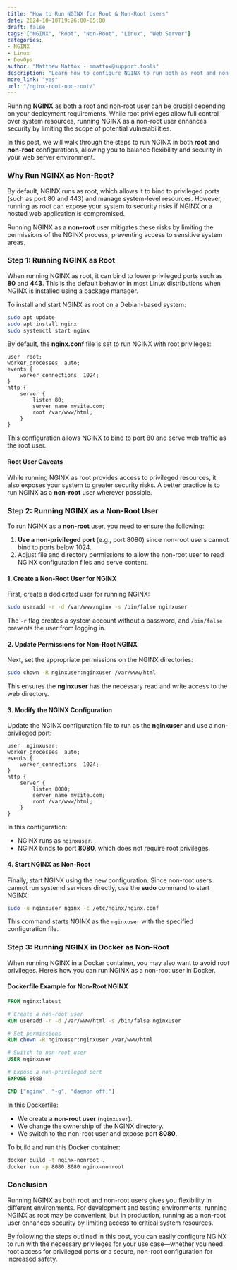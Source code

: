 ```yaml
---
title: "How to Run NGINX for Root & Non-Root Users"  
date: 2024-10-10T19:26:00-05:00  
draft: false  
tags: ["NGINX", "Root", "Non-Root", "Linux", "Web Server"]  
categories:  
- NGINX  
- Linux  
- DevOps  
author: "Matthew Mattox - mmattox@support.tools"  
description: "Learn how to configure NGINX to run both as root and non-root users, ensuring security and flexibility for your web server deployment."  
more_link: "yes"  
url: "/nginx-root-non-root/"  
---
```


Running **NGINX** as both a root and non-root user can be crucial depending on your deployment requirements. While root privileges allow full control over system resources, running NGINX as a non-root user enhances security by limiting the scope of potential vulnerabilities.

In this post, we will walk through the steps to run NGINX in both **root** and **non-root** configurations, allowing you to balance flexibility and security in your web server environment.

<!--more-->

### Why Run NGINX as Non-Root?

By default, NGINX runs as root, which allows it to bind to privileged ports (such as port 80 and 443) and manage system-level resources. However, running as root can expose your system to security risks if NGINX or a hosted web application is compromised.

Running NGINX as a **non-root** user mitigates these risks by limiting the permissions of the NGINX process, preventing access to sensitive system areas.

### Step 1: Running NGINX as Root

When running NGINX as root, it can bind to lower privileged ports such as **80** and **443**. This is the default behavior in most Linux distributions when NGINX is installed using a package manager.

To install and start NGINX as root on a Debian-based system:

```bash
sudo apt update
sudo apt install nginx
sudo systemctl start nginx
```

By default, the **nginx.conf** file is set to run NGINX with root privileges:

```nginx
user  root;
worker_processes  auto;
events {
    worker_connections  1024;
}
http {
    server {
        listen 80;
        server_name mysite.com;
        root /var/www/html;
    }
}
```

This configuration allows NGINX to bind to port 80 and serve web traffic as the root user.

#### Root User Caveats

While running NGINX as root provides access to privileged resources, it also exposes your system to greater security risks. A better practice is to run NGINX as a **non-root** user wherever possible.

### Step 2: Running NGINX as a Non-Root User

To run NGINX as a **non-root** user, you need to ensure the following:

1. **Use a non-privileged port** (e.g., port 8080) since non-root users cannot bind to ports below 1024.
2. Adjust file and directory permissions to allow the non-root user to read NGINX configuration files and serve content.

#### 1. Create a Non-Root User for NGINX

First, create a dedicated user for running NGINX:

```bash
sudo useradd -r -d /var/www/nginx -s /bin/false nginxuser
```

The `-r` flag creates a system account without a password, and `/bin/false` prevents the user from logging in.

#### 2. Update Permissions for Non-Root NGINX

Next, set the appropriate permissions on the NGINX directories:

```bash
sudo chown -R nginxuser:nginxuser /var/www/html
```

This ensures the **nginxuser** has the necessary read and write access to the web directory.

#### 3. Modify the NGINX Configuration

Update the NGINX configuration file to run as the **nginxuser** and use a non-privileged port:

```nginx
user  nginxuser;
worker_processes  auto;
events {
    worker_connections  1024;
}
http {
    server {
        listen 8080;
        server_name mysite.com;
        root /var/www/html;
    }
}
```

In this configuration:

- NGINX runs as `nginxuser`.
- NGINX binds to port **8080**, which does not require root privileges.

#### 4. Start NGINX as Non-Root

Finally, start NGINX using the new configuration. Since non-root users cannot run systemd services directly, use the **sudo** command to start NGINX:

```bash
sudo -u nginxuser nginx -c /etc/nginx/nginx.conf
```

This command starts NGINX as the `nginxuser` with the specified configuration file.

### Step 3: Running NGINX in Docker as Non-Root

When running NGINX in a Docker container, you may also want to avoid root privileges. Here’s how you can run NGINX as a non-root user in Docker.

#### Dockerfile Example for Non-Root NGINX

```dockerfile
FROM nginx:latest

# Create a non-root user
RUN useradd -r -d /var/www/html -s /bin/false nginxuser

# Set permissions
RUN chown -R nginxuser:nginxuser /var/www/html

# Switch to non-root user
USER nginxuser

# Expose a non-privileged port
EXPOSE 8080

CMD ["nginx", "-g", "daemon off;"]
```

In this Dockerfile:

- We create a **non-root user** (`nginxuser`).
- We change the ownership of the NGINX directory.
- We switch to the non-root user and expose port **8080**.

To build and run this Docker container:

```bash
docker build -t nginx-nonroot .
docker run -p 8080:8080 nginx-nonroot
```

### Conclusion

Running NGINX as both root and non-root users gives you flexibility in different environments. For development and testing environments, running NGINX as root may be convenient, but in production, running as a non-root user enhances security by limiting access to critical system resources.

By following the steps outlined in this post, you can easily configure NGINX to run with the necessary privileges for your use case—whether you need root access for privileged ports or a secure, non-root configuration for increased safety.

